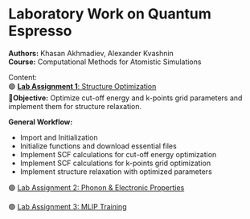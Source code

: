 # Laboratory Work on Quantum Espresso
**Authors:** Khasan Akhmadiev, Alexander Kvashnin <br>
**Course:** Computational Methods for Atomistic Simulations <br>

Content: <br>
🟣 [**Lab Assignment 1**: Structure Optimization](1_Structure_Optimization.ipynb) <br>
🎯**Objective:** Optimize cut-off energy and k-points grid parameters and implement them for structure relaxation.

**General Workflow:** <br>
- Import and Initialization
- Initialize functions and download essential files
- Implement SCF calculations for cut-off energy optimization
- Implement SCF calculations for k-points grid optimization
- Implement structure relaxation with optimized parameters

🟣 [Lab Assignment 2: Phonon & Electronic Properties](1_Structure_Optimization.ipynb) <br>


🟣 [Lab Assignment 3: MLIP Training](1_Structure_Optimization.ipynb) <br>


